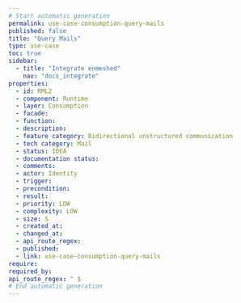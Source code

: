```yaml
---
# Start automatic generation
permalink: use-case-consumption-query-mails
published: false
title: "Query Mails"
type: use-case
toc: true
sidebar:
  - title: "Integrate enmeshed"
    nav: "docs_integrate"
properties:
  - id: RML2
  - component: Runtime
  - layer: Consumption
  - facade:
  - function:
  - description:
  - feature category: Bidirectional unstructured communication
  - tech category: Mail
  - status: IDEA
  - documentation status:
  - comments:
  - actor: Identity
  - trigger:
  - precondition:
  - result:
  - priority: LOW
  - complexity: LOW
  - size: S
  - created_at:
  - changed_at:
  - api_route_regex:  
  - published:
  - link: use-case-consumption-query-mails
require:
required_by:
api_route_regex: ^ $
# End automatic generation
---
```

